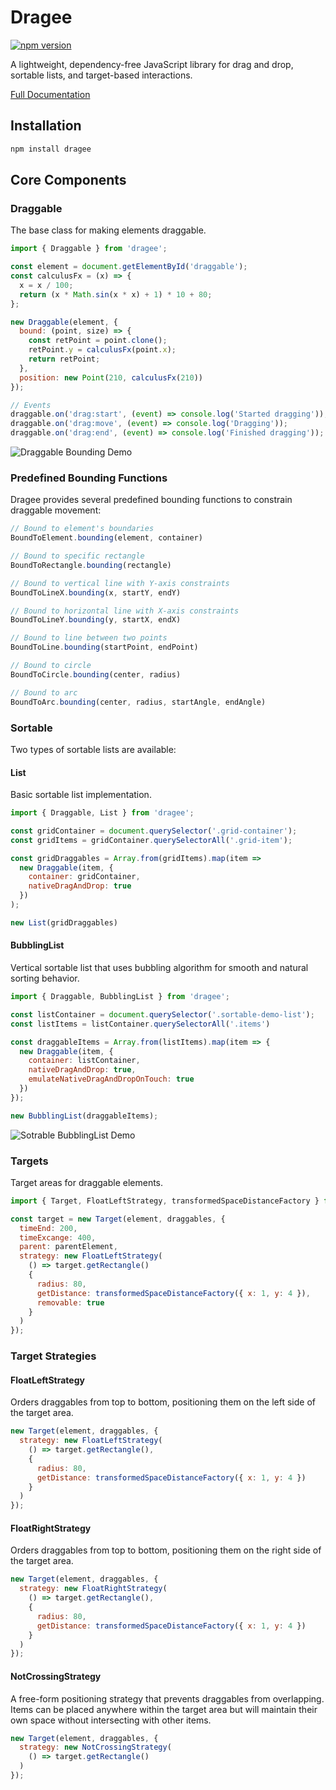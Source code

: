 
# Dragee

[![npm version](https://badge.fury.io/js/dragee.svg)](https://badge.fury.io/js/dragee)

A lightweight, dependency-free JavaScript library for drag and drop, sortable lists, and target-based interactions.

[Full Documentation](https://dragee.github.io/)

## Installation

```bash
npm install dragee
```

## Core Components

### Draggable

The base class for making elements draggable.

```javascript
import { Draggable } from 'dragee';

const element = document.getElementById('draggable');
const calculusFx = (x) => {
  x = x / 100;
  return (x * Math.sin(x * x) + 1) * 10 + 80;
};

new Draggable(element, {
  bound: (point, size) => {
    const retPoint = point.clone();
    retPoint.y = calculusFx(point.x);
    return retPoint;
  },
  position: new Point(210, calculusFx(210))
});

// Events
draggable.on('drag:start', (event) => console.log('Started dragging'));
draggable.on('drag:move', (event) => console.log('Dragging'));
draggable.on('drag:end', (event) => console.log('Finished dragging'));
```

![Draggable Bounding Demo](https://user-images.githubusercontent.com/244409/68145781-36dd3500-ff3f-11e9-8ab2-5f0d22b1d448.png)

### Predefined Bounding Functions

Dragee provides several predefined bounding functions to constrain draggable movement:

```javascript
// Bound to element's boundaries
BoundToElement.bounding(element, container)

// Bound to specific rectangle
BoundToRectangle.bounding(rectangle)

// Bound to vertical line with Y-axis constraints
BoundToLineX.bounding(x, startY, endY)

// Bound to horizontal line with X-axis constraints
BoundToLineY.bounding(y, startX, endX)

// Bound to line between two points
BoundToLine.bounding(startPoint, endPoint)

// Bound to circle
BoundToCircle.bounding(center, radius)

// Bound to arc
BoundToArc.bounding(center, radius, startAngle, endAngle)
```

### Sortable

Two types of sortable lists are available:

#### List
Basic sortable list implementation.

```javascript
import { Draggable, List } from 'dragee';

const gridContainer = document.querySelector('.grid-container');
const gridItems = gridContainer.querySelectorAll('.grid-item');

const gridDraggables = Array.from(gridItems).map(item =>
  new Draggable(item, {
    container: gridContainer,
    nativeDragAndDrop: true
  })
);

new List(gridDraggables)
```

#### BubblingList
Vertical sortable list that uses bubbling algorithm for smooth and natural sorting behavior.

```javascript
import { Draggable, BubblingList } from 'dragee';

const listContainer = document.querySelector('.sortable-demo-list');
const listItems = listContainer.querySelectorAll('.items')

const draggableItems = Array.from(listItems).map(item => {
  new Draggable(item, {
    container: listContainer,
    nativeDragAndDrop: true,
    emulateNativeDragAndDropOnTouch: true
  })
});

new BubblingList(draggableItems);
```

![Sotrable BubblingList Demo](https://github.com/user-attachments/assets/29d6eb14-485e-44e4-bf04-9f6f3ffe2609)

### Targets

Target areas for draggable elements.

```javascript
import { Target, FloatLeftStrategy, transformedSpaceDistanceFactory } from 'dragee'

const target = new Target(element, draggables, {
  timeEnd: 200,
  timeExcange: 400,
  parent: parentElement,
  strategy: new FloatLeftStrategy(
    () => target.getRectangle()
    {
      radius: 80,
      getDistance: transformedSpaceDistanceFactory({ x: 1, y: 4 }),
      removable: true
    }
  )
});
```

### Target Strategies

#### FloatLeftStrategy
Orders draggables from top to bottom, positioning them on the left side of the target area.

```javascript
new Target(element, draggables, {
  strategy: new FloatLeftStrategy(
    () => target.getRectangle(),
    {
      radius: 80,
      getDistance: transformedSpaceDistanceFactory({ x: 1, y: 4 })
    }
  )
});
```

#### FloatRightStrategy
Orders draggables from top to bottom, positioning them on the right side of the target area.

```javascript
new Target(element, draggables, {
  strategy: new FloatRightStrategy(
    () => target.getRectangle(),
    {
      radius: 80,
      getDistance: transformedSpaceDistanceFactory({ x: 1, y: 4 })
    }
  )
});
```

#### NotCrossingStrategy
A free-form positioning strategy that prevents draggables from overlapping. Items can be placed anywhere within the target area but will maintain their own space without intersecting with other items.

```javascript
new Target(element, draggables, {
  strategy: new NotCrossingStrategy(
    () => target.getRectangle()
  )
});
```
